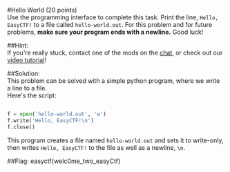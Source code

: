 #Hello World (20 points)  
Use the programming interface to complete this task. Print the line, ```Hello, EasyCTF!``` to a file called ```hello-world.out```. For this problem and for future problems, **make sure your program ends with a newline.** Good luck!  
  
##Hint:  
If you're really stuck, contact one of the mods on the [chat](https://www.easyctf.com/chat), or check out our [video tutorial](https://www.youtube.com/watch?v=GP1ZfzRSclQ)!  
  
##Solution:  
This problem can be solved with a simple python program, where we write a line to a file.  
Here's the script:  
```python

f = open('hello-world.out', 'w') 
f.write('Hello, EasyCTF!\n')
f.close()
```  
This program creates a file named `hello-world.out` and sets it to write-only, then writes `Hello, EasyCTF!` to the file as well as a newline, `\n`.  
  
##Flag: easyctf{welc0me_two_easyCtf}